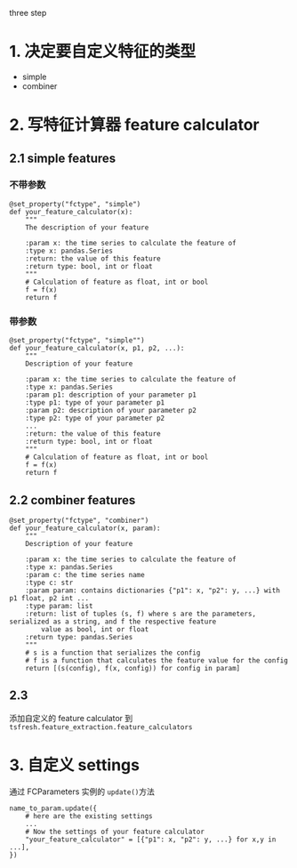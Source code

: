 three step
# 1. 决定要自定义特征的类型
- simple
- combiner
# 2. 写特征计算器 feature calculator
## 2.1 simple features
### 不带参数
```python3
@set_property("fctype", "simple")
def your_feature_calculator(x):
    """
    The description of your feature

    :param x: the time series to calculate the feature of
    :type x: pandas.Series
    :return: the value of this feature
    :return type: bool, int or float
    """
    # Calculation of feature as float, int or bool
    f = f(x)
    return f
```
### 带参数
```python3
@set_property("fctype", "simple"")
def your_feature_calculator(x, p1, p2, ...):
    """
    Description of your feature

    :param x: the time series to calculate the feature of
    :type x: pandas.Series
    :param p1: description of your parameter p1
    :type p1: type of your parameter p1
    :param p2: description of your parameter p2
    :type p2: type of your parameter p2
    ...
    :return: the value of this feature
    :return type: bool, int or float
    """
    # Calculation of feature as float, int or bool
    f = f(x)
    return f
```
## 2.2 combiner features
```python3
@set_property("fctype", "combiner")
def your_feature_calculator(x, param):
    """
    Description of your feature

    :param x: the time series to calculate the feature of
    :type x: pandas.Series
    :param c: the time series name
    :type c: str
    :param param: contains dictionaries {"p1": x, "p2": y, ...} with p1 float, p2 int ...
    :type param: list
    :return: list of tuples (s, f) where s are the parameters, serialized as a string, and f the respective feature
        value as bool, int or float
    :return type: pandas.Series
    """
    # s is a function that serializes the config
    # f is a function that calculates the feature value for the config
    return [(s(config), f(x, config)) for config in param]
```
## 2.3 
添加自定义的 feature calculator 到`tsfresh.feature_extraction.feature_calculators`
# 3. 自定义 settings
通过 FCParameters 实例的 `update()`方法
```python3
name_to_param.update({
    # here are the existing settings
    ...
    # Now the settings of your feature calculator
    "your_feature_calculator" = [{"p1": x, "p2": y, ...} for x,y in ...],
})
```
